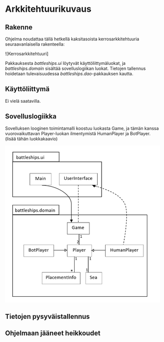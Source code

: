 # Arkkitehtuurikuvaus
## Rakenne
Ohjelma noudattaa tällä hetkellä kaksitasoista kerrosarkkitehtuuria seuraavanlaisella rakenteella: 

![Kerrosarkkitehtuuri]

Pakkauksesta _battleships.ui_ löytyvät käyttöliittymäluokat, ja _battleships.domain_ sisältää sovelluslogiikan luokat. 
Tietojen tallennus hoidetaan tulevaisuudessa _battleships.dao_-pakkauksen kautta.

## Käyttöliittymä
Ei vielä saatavilla.

## Sovelluslogiikka 
Sovelluksen looginen toimintamalli koostuu luokasta Game, ja tämän kanssa vuorovaikuttavan Player-luokan 
ilmentymistä HumanPlayer ja BotPlayer. 
(lisää tähän luokkakaavio)

![Pakkauskaavio](https://github.com/laaksoma/ot-harjoitustyo/blob/refactoring/Battleships/dokumentointi/sovelluslogiikka_laajempi_ilmandao.png)

## Tietojen pysyväistallennus

## Ohjelmaan jääneet heikkoudet
